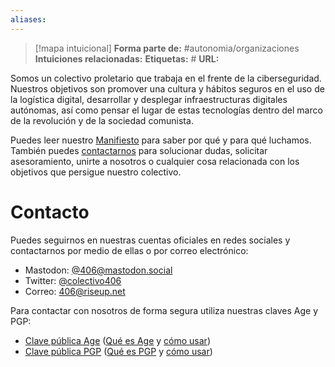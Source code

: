 ```yaml
---
aliases: 
--- 
```

> [!mapa intuicional]
> **Forma parte de:** #autonomia/organizaciones 
> **Intuiciones relacionadas:** 
> **Etiquetas:** #
> **URL:** 

Somos un colectivo proletario que trabaja en el frente de la ciberseguridad. Nuestros objetivos son promover una cultura y hábitos seguros en el uso de la logística digital, desarrollar y desplegar infraestructuras digitales autónomas, así como pensar el lugar de estas tecnologías dentro del marco de la revolución y de la sociedad comunista.

Puedes leer nuestro [Manifiesto](https://406.neocities.org/a/manifiesto.html) para saber por qué y para qué luchamos. También puedes [contactarnos](https://406.neocities.org/contacto/) para solucionar dudas, solicitar asesoramiento, unirte a nosotros o cualquier cosa relacionada con los objetivos que persigue nuestro colectivo.

# Contacto

Puedes seguirnos en nuestras cuentas oficiales en redes sociales y contactarnos por medio de ellas o por correo electrónico:

- Mastodon: [@406@mastodon.social](https://mastodon.social/@406)
- Twitter: [@colectivo406](https://twitter.com/colectivo406)
- Correo: 406@riseup.net

Para contactar con nosotros de forma segura utiliza nuestras claves Age y PGP:

- [Clave pública Age](https://406.neocities.org/age/) ([Qué es Age](https://github.com/FiloSottile/age) y [cómo usar](https://406.neocities.org/a/guia_age.html))
- [Clave pública PGP](https://406.neocities.org/pgp/) ([Qué es PGP](https://es.wikipedia.org/wiki/Pretty_Good_Privacy) y [cómo usar](https://www.openpgp.org/software/))
